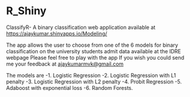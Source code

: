 # R_Shiny
ClassifyR- A  binary classification web application available
at <https://ajaykumar.shinyapps.io/Modeling/>

The app allows the user to choose from one of the 6 models
for binary classification on the university students admit data
available at the IDRE webpage  Please feel free to play with the app
If you wish you could send me your feedback at
ajaykumarmvk@gmail.com

The models are
 -1. Logistic Regression
 -2. Logistic Regression with L1 penalty
 -3. Logistic Regression with L2 penalty
 -4. Probit Regression
 -5. Adaboost with exponential loss
 -6. Random Forests.
 
 
